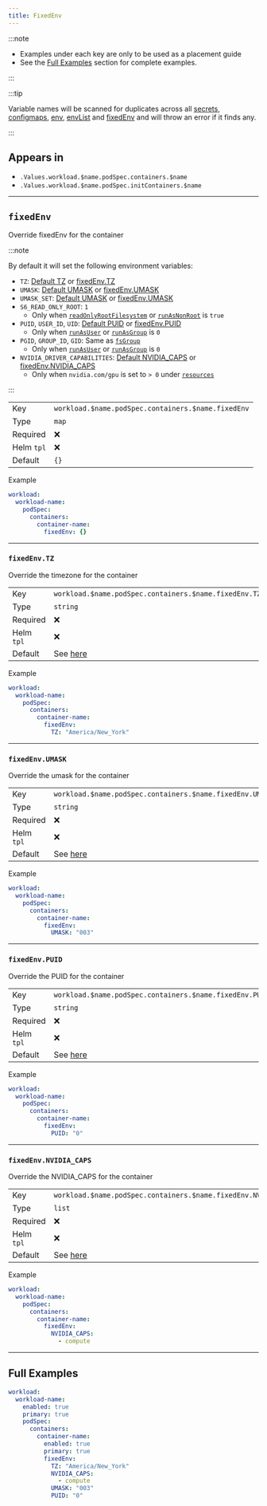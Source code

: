 ```yaml
---
title: FixedEnv
---
```


:::note

- Examples under each key are only to be used as a placement guide
- See the [Full Examples](/truecharts-common/container/fixedenv#full-examples) section for complete examples.

:::

:::tip

Variable names will be scanned for duplicates across all
[secrets](/truecharts-common/secret), [configmaps](/truecharts-common/configmap),
[env](/truecharts-common/container/env), [envList](/truecharts-common/container/envlist) and [fixedEnv](/truecharts-common/container/fixedenv)
and will throw an error if it finds any.

:::

## Appears in

- `.Values.workload.$name.podSpec.containers.$name`
- `.Values.workload.$name.podSpec.initContainers.$name`

---

## `fixedEnv`

Override fixedEnv for the container

:::note

By default it will set the following environment variables:

- `TZ`: [Default TZ](/truecharts-common#tz) or [fixedEnv.TZ](/truecharts-common/container/fixedenv#fixedenvtz)
- `UMASK`: [Default UMASK](/truecharts-common/securitycontext#securitycontextcontainerumask) or [fixedEnv.UMASK](/truecharts-common/container/fixedenv#fixedenvumask)
- `UMASK_SET`: [Default UMASK](/truecharts-common/securitycontext#securitycontextcontainerumask) or [fixedEnv.UMASK](/truecharts-common/container/fixedenv#fixedenvumask)
- `S6_READ_ONLY_ROOT`: `1`
  - Only when [`readOnlyRootFilesystem`](/truecharts-common/container/securitycontext#securitycontextreadonlyrootfilesystem) or [`runAsNonRoot`](/truecharts-common/container/securitycontext#securitycontextrunasnonroot) is `true`
- `PUID`, `USER_ID`, `UID`: [Default PUID](/truecharts-common/securitycontext#securitycontextcontainerpuid) or [fixedEnv.PUID](/truecharts-common/container/fixedenv#fixedenvpuid)
  - Only when [`runAsUser`](/truecharts-common/securitycontext#securitycontextcontainerrunasuser) or [`runAsGroup`](/truecharts-common/securitycontext#securitycontextcontainerrunasgroup) is `0`
- `PGID`, `GROUP_ID`, `GID`: Same as [`fsGroup`](/truecharts-common/securitycontext#securitycontextpodfsgroup)
  - Only when [`runAsUser`](/truecharts-common/securitycontext#securitycontextcontainerrunasuser) or [`runAsGroup`](/truecharts-common/securitycontext#securitycontextcontainerrunasgroup) is `0`
- `NVIDIA_DRIVER_CAPABILITIES`: [Default NVIDIA_CAPS](/truecharts-common/containeroptions#nvidia_caps) or [fixedEnv.NVIDIA_CAPS](/truecharts-common/container/fixedenv#fixedenvnvidia_caps)
  - Only when `nvidia.com/gpu` is set to `> 0` under [`resources`](/truecharts-common/container/resources)

:::

|            |                                                    |
| ---------- | -------------------------------------------------- |
| Key        | `workload.$name.podSpec.containers.$name.fixedEnv` |
| Type       | `map`                                              |
| Required   | ❌                                                 |
| Helm `tpl` | ❌                                                 |
| Default    | `{}`                                               |

Example

```yaml
workload:
  workload-name:
    podSpec:
      containers:
        container-name:
          fixedEnv: {}
```

---

### `fixedEnv.TZ`

Override the timezone for the container

|            |                                                       |
| ---------- | ----------------------------------------------------- |
| Key        | `workload.$name.podSpec.containers.$name.fixedEnv.TZ` |
| Type       | `string`                                              |
| Required   | ❌                                                    |
| Helm `tpl` | ❌                                                    |
| Default    | See [here](/truecharts-common#tz)                        |

Example

```yaml
workload:
  workload-name:
    podSpec:
      containers:
        container-name:
          fixedEnv:
            TZ: "America/New_York"
```

---

### `fixedEnv.UMASK`

Override the umask for the container

|            |                                                                            |
| ---------- | -------------------------------------------------------------------------- |
| Key        | `workload.$name.podSpec.containers.$name.fixedEnv.UMASK`                   |
| Type       | `string`                                                                   |
| Required   | ❌                                                                         |
| Helm `tpl` | ❌                                                                         |
| Default    | See [here](/truecharts-common/securitycontext/#securitycontextcontainerumask) |

Example

```yaml
workload:
  workload-name:
    podSpec:
      containers:
        container-name:
          fixedEnv:
            UMASK: "003"
```

---

### `fixedEnv.PUID`

Override the PUID for the container

|            |                                                                           |
| ---------- | ------------------------------------------------------------------------- |
| Key        | `workload.$name.podSpec.containers.$name.fixedEnv.PUID`                   |
| Type       | `string`                                                                  |
| Required   | ❌                                                                        |
| Helm `tpl` | ❌                                                                        |
| Default    | See [here](/truecharts-common/securitycontext/#securitycontextcontainerpuid) |

Example

```yaml
workload:
  workload-name:
    podSpec:
      containers:
        container-name:
          fixedEnv:
            PUID: "0"
```

---

### `fixedEnv.NVIDIA_CAPS`

Override the NVIDIA_CAPS for the container

|            |                                                                |
| ---------- | -------------------------------------------------------------- |
| Key        | `workload.$name.podSpec.containers.$name.fixedEnv.NVIDIA_CAPS` |
| Type       | `list`                                                         |
| Required   | ❌                                                             |
| Helm `tpl` | ❌                                                             |
| Default    | See [here](/truecharts-common/containeroptions#nvidia_caps)       |

Example

```yaml
workload:
  workload-name:
    podSpec:
      containers:
        container-name:
          fixedEnv:
            NVIDIA_CAPS:
              - compute
```

---

## Full Examples

```yaml
workload:
  workload-name:
    enabled: true
    primary: true
    podSpec:
      containers:
        container-name:
          enabled: true
          primary: true
          fixedEnv:
            TZ: "America/New_York"
            NVIDIA_CAPS:
              - compute
            UMASK: "003"
            PUID: "0"
```
